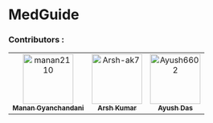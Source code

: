 # MedGuide

### Contributors :
<!-- readme: contributors -start -->
<table>
<tr>
    <td align="center">
        <a href="https://github.com/manan2110">
            <img src="https://avatars.githubusercontent.com/u/55996661?v=4" width="100;" alt="manan2110"/>
            <br />
            <sub><b>Manan Gyanchandani</b></sub>
        </a>
    </td>
    <td align="center">
        <a href="https://github.com/Arsh-ak7">
            <img src="https://avatars.githubusercontent.com/u/54078399?v=4" width="100;" alt="Arsh-ak7"/>
            <br />
            <sub><b>Arsh Kumar</b></sub>
        </a>
    </td>
    <td align="center">
        <a href="https://github.com/Ayush6602">
            <img src="https://avatars.githubusercontent.com/u/54628493?v=4" width="100;" alt="Ayush6602"/>
            <br />
            <sub><b>Ayush Das</b></sub>
        </a>
    </td></tr>
</table>
<!-- readme: contributors -end -->


